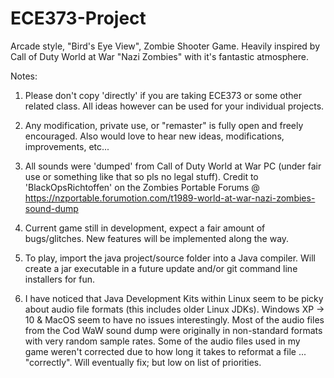 # ECE373-Project
Arcade style, "Bird's Eye View", Zombie Shooter Game.
Heavily inspired by Call of Duty World at War "Nazi Zombies" with it's fantastic atmosphere.

Notes:
1) Please don't copy 'directly' if you are taking ECE373 or some other related class. All ideas however can be used for your individual projects.

2) Any modification, private use, or "remaster" is fully open and freely encouraged. Also would love to hear new ideas, modifications, improvements, etc...

3) All sounds were 'dumped' from Call of Duty World at War PC (under fair use or something like that so pls no legal stuff).
   Credit to 'BlackOpsRichtoffen' on the Zombies Portable Forums @ https://nzportable.forumotion.com/t1989-world-at-war-nazi-zombies-sound-dump

4) Current game still in development, expect a fair amount of bugs/glitches. New features will be implemented along the way.

5) To play, import the java project/source folder into a Java compiler. Will create a jar executable in a future update and/or git command line installers for fun.

6) I have noticed that Java Development Kits within Linux seem to be picky about audio file formats (this includes older Linux JDKs).
   Windows XP -> 10 & MacOS seem to have no issues interestingly.
   Most of the audio files from the Cod WaW sound dump were originally in non-standard formats with very random sample rates.
   Some of the audio files used in my game weren't corrected due to how long it takes to reformat a file ... "correctly". Will eventually fix; but low on list of         priorities.
